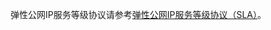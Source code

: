 弹性公网IP服务等级协议请参考[弹性公网IP服务等级协议（SLA）](https://docs.jdcloud.com/cn/product-service-agreement/elastic-ip--level-agreements-x-sla)。

